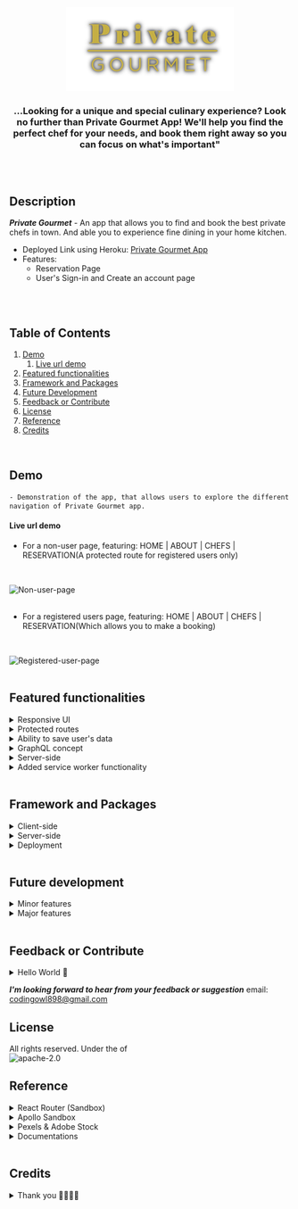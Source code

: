 <p align="center">
  <img src="./assets/logo-pg-sample.png"/>
</p>

<h3 align='center'>...Looking for a unique and special culinary experience? Look no further than Private Gourmet App! We'll help you find the perfect chef for your needs, and book them right away so you can focus on what's important"</h3>
<br />
<br />

## Description
***Private Gourmet*** - An app that allows you to find and book the best private chefs in town. And able you to experience fine dining in your home kitchen.
<br />

- Deployed Link using Heroku: [Private Gourmet App](https://privategourmet.herokuapp.com/)
- Features:
    - Reservation Page 
    - User's Sign-in and Create an account page
<br />
<br />

## Table of Contents
1. [Demo](#demo)
    1. [Live url demo](#live-url-demo)
2. [Featured functionalities](#featured-functionalities)
3. [Framework and Packages](#framework-and-packages)
4. [Future Development](#future-development)
5. [Feedback or Contribute](#feedback-or-contribute)
6. [License](#license)
7. [Reference](#reference)
8. [Credits](#credits)
<br />

## Demo
```
- Demonstration of the app, that allows users to explore the different navigation of Private Gourmet app.
```
#### Live url demo

- For a non-user page, featuring: HOME | ABOUT | CHEFS | RESERVATION(A protected route for registered users only)
<br />

![Non-user-page](assets/private-gourmet-a.gif)
<br />
<br />

- For a registered users page, featuring: HOME | ABOUT | CHEFS | RESERVATION(Which allows you to make a booking)
<br />

![Registered-user-page](assets/private-gourmet-b.gif)
<br />
<br />

## Featured functionalities
<details>
<summary>Responsive UI</summary>

- pages with 4 main routh path and nested routes.
</details>

<details>
<summary>Protected routes</summary>

- Reservation page that only allowed registered user to make a booking.
</details>

<details>
<summary>Ability to save user's data</summary>

- Data was able to pass through those input fields (Reservation page & Create an account page) and saved it in their specific collection fields. 
- Password was converted to hash strings
- Reservation set of fields was saved as an objectID to the users collection
</details>

<details>
<summary>GraphQL concept</summary>

- used queries and useMutation to post data 
- schemas for the typeDefs and resolvers
</details>

<details>
<summary>Server-side</summary>

- Using MongoDB and Mongoose for the Database
- Using apollo server to create queries and mutations to interact with the API
- Include JWT (Json Web Token) for authentication
</details>

<details>
<summary>Added service worker functionality</summary>

- (not sure if its working)
</details>
<br />

## Framework and Packages
<details>
<summary>Client-side</summary>

- React 18
- Material UI (css library)
- Customised CSS (file.module.css)
- Datepicker (Material UI + dependencies)
</details>

<details>
<summary>Server-side</summary>

- Nodejs
- Expressjs
- MongoDB Atlas
- Apollo server express
- bcrypt
- jsonwebtoken (JWT)
- Auth middleware
- nodemon
</details>

<details>
<summary>Deployment</summary>

- Heroku
  - changed to localhost:5000
  - Procfile
  - added scripts for client-side and server-side package.json
</details>
<br />

## Future development
<details>
<summary>Minor features</summary>

- For datepicker: have to pass the data as a string not null
- For ChefSelection: have to pass the data from the selected chefs
- Polish the navigation routes 
</details>

<details>
<summary>Major features</summary>

- user's 2-way verification
- Have an admin & client's login page
- users login: update their profile
- admin page: be able to have a dashboard (a list of booking dates)
- search field converts to search category (premium & budget)
- able to send the reservation once submitted: client(to receive confirmation of the reservation details) and chefs(to receive a reservation email booked by the client)
</details>
<br />

## Feedback or Contribute
<details>
<summary>Hello World 🚀</summary>

- This past 6 months was been a rollercoaster journey, I didn't think of myself that I will be able to build something different out of my comfort zone. An awesome learning experience, with frustrations and some continuous graveyard shifts just to code and learn through applying what I've learned.

If you want to keep in touch and fork my private gourmet app, I'm grateful to collaborate and learn from your expertise. 

Hello World! My friend 🚀 
</details>

***I'm looking forward to hear from your feedback or suggestion*** email: codingowl898@gmail.com
<br />

## License
All rights reserved. Under the of<br />![apache-2.0](https://img.shields.io/badge/license-Apache--2.0-green)
<br />

## Reference
<details>
<summary>React Router (Sandbox)</summary>

- https://v5.reactrouter.com/web/guides/quick-startx
</details>
<details>
<summary>Apollo Sandbox</summary>

- https://studio.apollographql.com/sandbox
</details>
<details>
<summary>Pexels & Adobe Stock</summary>

- for the images used for this app
</details>
<details>
<summary>Documentations</summary>

- https://mui.com/material-ui/getting-started/overview/
- https://graphql.org/learn/schema/#the-query-and-mutation-types
- https://reactrouter.com/en/main
- stackoverflow contributions by the other developers
- and many more..
</details>
<br />

## Credits
<details>
<summary>Thank you 👨‍🚀🍦🍕</summary>

- Thank you so much Sam 🍦🍕 & James for the patience and effort for us to grasp and understand what we are suppose to be doing.
- And to Trilogy Education..
</details>
